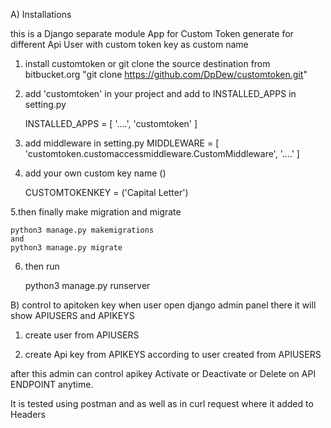 A) Installations

this is a Django separate module App for Custom Token generate for different Api User with custom token key as custom name

1. install customtoken or git clone the source destination from bitbucket.org
	"git clone https://github.com/DpDew/customtoken.git"

2. add 'customtoken' in your project and add to INSTALLED_APPS in setting.py

	INSTALLED_APPS = [
			'....', 
			'customtoken'
			]

3. add middleware in setting.py
	MIDDLEWARE = 	[
			'customtoken.customaccessmiddleware.CustomMiddleware', 
			'....'
			]

4. add your own custom key name (<CUSTOMTOKEN>)

	CUSTOMTOKENKEY = <CUSTOMTOKEN> ('Capital Letter')

5.then finally make migration and migrate

	python3 manage.py makemigrations
	and
	python3 manage.py migrate

6. then run 

	python3 manage.py runserver


B) control to apitoken key
when user open django admin panel there it will show APIUSERS and APIKEYS

1. create user from APIUSERS

2. create Api key from APIKEYS according to user created from APIUSERS

after this admin can control apikey Activate or Deactivate or Delete on API ENDPOINT anytime.

It is tested using postman and as well as in curl request where it added to Headers

